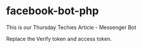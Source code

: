 # facebook-bot-php
This is our Thursday Techies Article - Messenger Bot



Replace the Verify token and access token.
